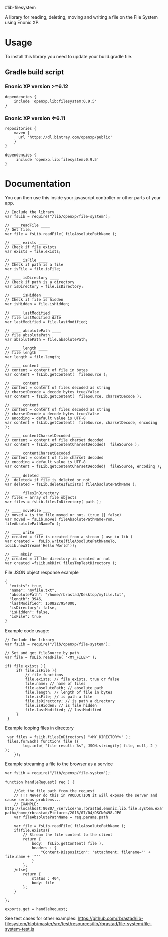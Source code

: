 #lib-filesystem

A library for reading, deleting, moving and writing a file on the File
System using Enonic XP.

Usage
=====

To install this library you need to update your build.gradle file.

Gradle build script
-------------------

### Enonic XP version &gt;=6.12

    dependencies {
        include 'openxp.lib:filesystem:0.9.5'
    }

### Enonic XP version ⇐6.11

    repositories {
        maven {
          url 'https://dl.bintray.com/openxp/public'
        }
    }

    dependencies {
         include 'openxp.lib:filesystem:0.9.5'
    }

Documentation
=============

You can then use this inside your javascript controller or other parts
of your app.

    // Include the library
    var fsLib = require("/lib/openxp/file-system");

    // ____readFile ____
    // Get file.
    var file = fsLib.readFile( fileAbsolutePathName );

    // ____ exists ____
    // Check if file exists
    var exists = file.exists;

    // ____ isFile ____
    // Check if path is a file
    var isFile = file.isFile;

    // ____ isDirectory ____
    // Check if path is a directory
    var isDirectory = file.isDirectory;

    // ____ isHidden ____
    // Check if file is hidden
    var isHidden = file.isHidden;

    // ____ lastModified ____
    // file lastModified date
    var lastModified = file.lastModified;

    // ____ absolutePath ____
    // file absolutePath
    var absolutePath = file.absolutePath;

    // ____ length ____
    // file length
    var length = file.length;

    // ____ content ____
    // content = content of file in bytes
    var content = fsLib.getContent(  fileSource );

    // ____ content ____
    // content = content of files decoded as string
    // charsetDecode = decode bytes true/false
    var content = fsLib.getContent(  fileSource, charsetDecode );

    // ____ content ____
    // content = content of files decoded as string
    // charsetDecode = decode bytes true/false
    // encoding = default value is UTF-8
    var content = fsLib.getContent(  fileSource, charsetDecode, encoding );

    // ____ contentCharsetDecoded ____
    // content = content of file charset decoded
    var content = fsLib.getContentCharsetDecoded(  fileSource );

    // ____ contentCharsetDecoded ____
    // content = content of file charset decoded
    // encoding = default value is UTF-8
    var content = fsLib.getContentCharsetDecoded(  fileSource, encoding );

    // ____ deleted ____
    //  deleted= if file is deleted or not
    var deleted = fsLib.deleteIfExists( fileAbsolutePathName );

    // ____ filesInDirectory ___
    // files = array of file objects
    var files = fsLib.filesInDirectory( path );

    // ____ moveFile ___
    // moved = is the file moved or not. (true || false)
    var moved = fsLib.move( fileAbsolutePathNameFrom, fileAbsolutePathNameTo );

    // ____ write ___
    // created = file is created from a stream ( use io lib )
    var created =  fsLib.write(fileAbsolutePathNameTo, ioLib.newStream('Hello World'));

    // ___ mkDir ___
    // created = if the directory is created or not
    var created =fsLib.mkDir( filesTmpTestDirectory );

File JSON object response example

    {
      "exists": true,
      "name": "myfile.txt",
      "absolutePath": "/home/rbrastad/Desktop/myfile.txt",
      "length": 3946,
      "lastModified": 1508227954000,
      "isDirectory": false,
      "isHidden": false,
      "isFile": true
    }

Example code usage:

    // Include the library
    var fsLib = require("/lib/openxp/file-system");

    // Set and get fileSource by path
    var file = fsLib.readFile( "<MY_FILE>" );

    if( file.exists ){
         if( file.isFile ){
             // file functions
             file.exists; // file exists. true or false
             file.name; // name of files
             file.absolutePath; // absolute path
             file.length; // length of file in bytes
             file.isFile; // is path a file
             file.isDirectory; // is path a directory
             file.isHidden; // is file hidden
             file.lastModified; // lastModified
         }
     }

Example looping files in directory

     var files = fsLib.filesInDirectory( "<MY_DIRECTORY>" );
     files.forEach( function( file ){
            log.info( "file result: %s", JSON.stringify( file, null, 2 ) );
        });

Example streaming a file to the browser as a service

    var fsLib = require("/lib/openxp/file-system");

    function handleRequest( req ) {

        //Get the file path from the request
        // !!! Never do this in PRODUCTION it will expose the server and cause serious problems...
        // EXAMPLE: http://localhost:8080/_/service/no.rbrastad.enonic.lib.file.system.example/file?path=/home/rbrastad/Pictures/2016/07/04/DSCN0498.JPG
        var fileAbsolutePathName = req.params.path

        var file = fsLib.readFile( fileAbsolutePathName );
        if(file.exists){
            // Stream the file content to the client
            return {
                body:  fsLib.getContent( file ),
                headers : {
                    "Content-Disposition": 'attachment; filename="' + file.name + '""'
                }
            };
        }else{
            return {
                status : 404,
                body: file
            };
        }

    };

    exports.get = handleRequest;

See test cases for other examples:
<https://github.com/rbrastad/lib-filesystem/blob/master/src/test/resources/lib/rbrastad/file-system/file-system-test.js>
